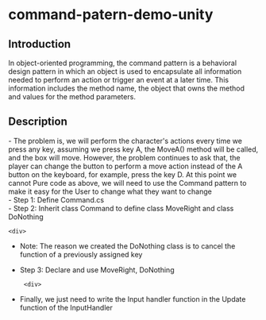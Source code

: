 # command-patern-demo-unity
<h2>Introduction</h2>

<div>
In object-oriented programming, the command pattern is a behavioral design pattern in which an object is used to encapsulate all information needed to perform an action or trigger an event at a later time. This information includes the method name, the object that owns the method and values for the method parameters.
</div>
 
<h2>Description</h2>

<div>
- The problem is, we will perform the character's actions every time we press any key, assuming we press key A, the MoveA() method will be called, and the box will move. However, the problem continues to ask that, the player can change the button to perform a move action instead of the A button on the keyboard, for example, press the key D. At this point we cannot Pure code as above, we will need to use the Command pattern to make it easy for the User to change what they want to change
</div>
  
<div>
 - Step 1: Define Command.cs
 </div>
  
  <div>
 - Step 2: Inherit class Command to define class MoveRight and class DoNothing
   </div>
    
    <div>
 - Note: The reason we created the DoNothing class is to cancel the function of a previously assigned key
     </div>
      
      <div>
 - Step 3: Declare and use MoveRight, DoNothing
       </div>
        
        <div>
 - Finally, we just need to write the Input handler function in the Update function of the InputHandler
</div>
